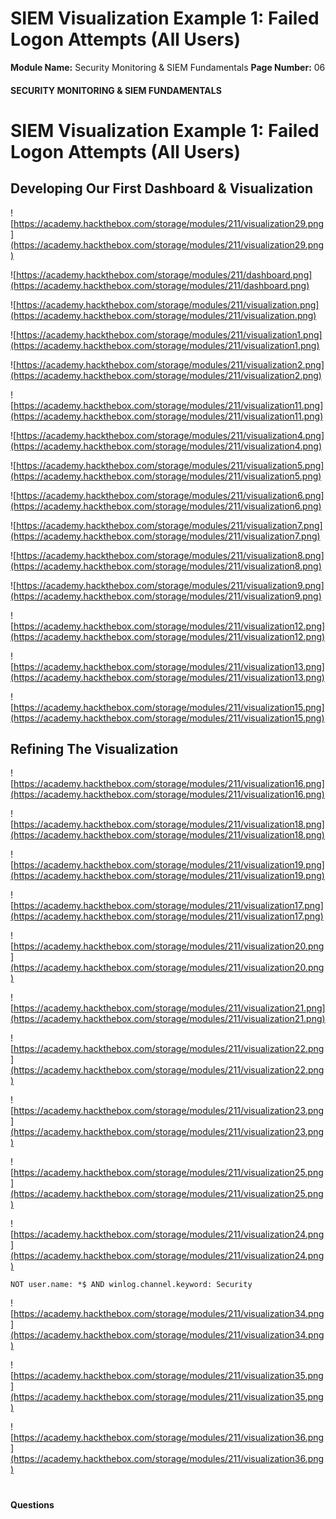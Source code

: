 <!--
 // Platform: Academy
// URL: https://academy.hackthebox.com/module/211/section/2255
// Platform Version: V1
// Module ID: 211
// Module Name: Security Monitoring & SIEM Fundamentals
// Module Difficulty: Easy
// Section ID: 2255
// Section Title: SIEM Visualization Example 1: Failed Logon Attempts (All Users)
// Page Title: Security Monitoring & SIEM Fundamentals
// Page Number: 06
-->

# SIEM Visualization Example 1: Failed Logon Attempts (All Users)

**Module Name:** Security Monitoring & SIEM Fundamentals **Page Number:** 06

#### SECURITY MONITORING & SIEM FUNDAMENTALS

# SIEM Visualization Example 1: Failed Logon Attempts (All Users)

## Developing Our First Dashboard & Visualization

![https://academy.hackthebox.com/storage/modules/211/visualization29.png](https://academy.hackthebox.com/storage/modules/211/visualization29.png)

![https://academy.hackthebox.com/storage/modules/211/dashboard.png](https://academy.hackthebox.com/storage/modules/211/dashboard.png)

![https://academy.hackthebox.com/storage/modules/211/visualization.png](https://academy.hackthebox.com/storage/modules/211/visualization.png)

![https://academy.hackthebox.com/storage/modules/211/visualization1.png](https://academy.hackthebox.com/storage/modules/211/visualization1.png)

![https://academy.hackthebox.com/storage/modules/211/visualization2.png](https://academy.hackthebox.com/storage/modules/211/visualization2.png)

![https://academy.hackthebox.com/storage/modules/211/visualization11.png](https://academy.hackthebox.com/storage/modules/211/visualization11.png)

![https://academy.hackthebox.com/storage/modules/211/visualization4.png](https://academy.hackthebox.com/storage/modules/211/visualization4.png)

![https://academy.hackthebox.com/storage/modules/211/visualization5.png](https://academy.hackthebox.com/storage/modules/211/visualization5.png)

![https://academy.hackthebox.com/storage/modules/211/visualization6.png](https://academy.hackthebox.com/storage/modules/211/visualization6.png)

![https://academy.hackthebox.com/storage/modules/211/visualization7.png](https://academy.hackthebox.com/storage/modules/211/visualization7.png)

![https://academy.hackthebox.com/storage/modules/211/visualization8.png](https://academy.hackthebox.com/storage/modules/211/visualization8.png)

![https://academy.hackthebox.com/storage/modules/211/visualization9.png](https://academy.hackthebox.com/storage/modules/211/visualization9.png)

![https://academy.hackthebox.com/storage/modules/211/visualization12.png](https://academy.hackthebox.com/storage/modules/211/visualization12.png)

![https://academy.hackthebox.com/storage/modules/211/visualization13.png](https://academy.hackthebox.com/storage/modules/211/visualization13.png)

![https://academy.hackthebox.com/storage/modules/211/visualization15.png](https://academy.hackthebox.com/storage/modules/211/visualization15.png)

## Refining The Visualization

![https://academy.hackthebox.com/storage/modules/211/visualization16.png](https://academy.hackthebox.com/storage/modules/211/visualization16.png)

![https://academy.hackthebox.com/storage/modules/211/visualization18.png](https://academy.hackthebox.com/storage/modules/211/visualization18.png)

![https://academy.hackthebox.com/storage/modules/211/visualization19.png](https://academy.hackthebox.com/storage/modules/211/visualization19.png)

![https://academy.hackthebox.com/storage/modules/211/visualization17.png](https://academy.hackthebox.com/storage/modules/211/visualization17.png)

![https://academy.hackthebox.com/storage/modules/211/visualization20.png](https://academy.hackthebox.com/storage/modules/211/visualization20.png)

![https://academy.hackthebox.com/storage/modules/211/visualization21.png](https://academy.hackthebox.com/storage/modules/211/visualization21.png)

![https://academy.hackthebox.com/storage/modules/211/visualization22.png](https://academy.hackthebox.com/storage/modules/211/visualization22.png)

![https://academy.hackthebox.com/storage/modules/211/visualization23.png](https://academy.hackthebox.com/storage/modules/211/visualization23.png)

![https://academy.hackthebox.com/storage/modules/211/visualization25.png](https://academy.hackthebox.com/storage/modules/211/visualization25.png)

![https://academy.hackthebox.com/storage/modules/211/visualization24.png](https://academy.hackthebox.com/storage/modules/211/visualization24.png)

``` shell-session
NOT user.name: *$ AND winlog.channel.keyword: Security
```

![https://academy.hackthebox.com/storage/modules/211/visualization34.png](https://academy.hackthebox.com/storage/modules/211/visualization34.png)

![https://academy.hackthebox.com/storage/modules/211/visualization35.png](https://academy.hackthebox.com/storage/modules/211/visualization35.png)

![https://academy.hackthebox.com/storage/modules/211/visualization36.png](https://academy.hackthebox.com/storage/modules/211/visualization36.png)

# 

# 

#### Questions

####